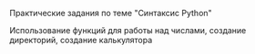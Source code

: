 Практические задания по теме "Синтаксис Python"

Использование функций для работы над числами, создание директорий, создание калькулятора
